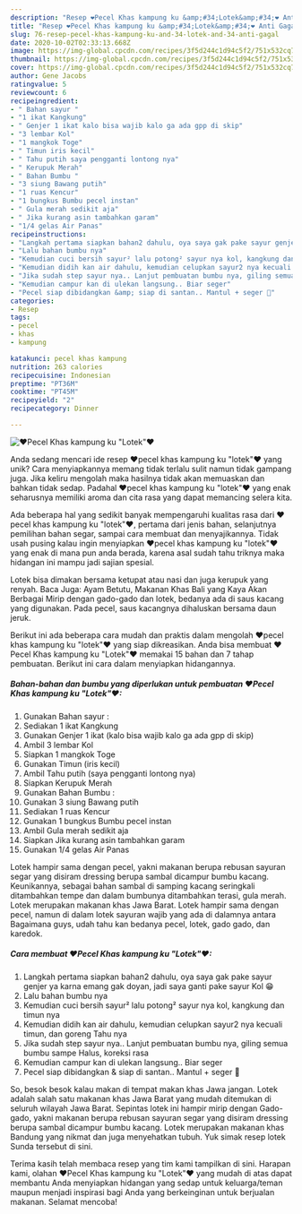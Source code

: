 ```yaml
---
description: "Resep ❤Pecel Khas kampung ku &amp;#34;Lotek&amp;#34;❤ Anti Gagal"
title: "Resep ❤Pecel Khas kampung ku &amp;#34;Lotek&amp;#34;❤ Anti Gagal"
slug: 76-resep-pecel-khas-kampung-ku-and-34-lotek-and-34-anti-gagal
date: 2020-10-02T02:33:13.668Z
image: https://img-global.cpcdn.com/recipes/3f5d244c1d94c5f2/751x532cq70/❤pecel-khas-kampung-ku-lotek❤-foto-resep-utama.jpg
thumbnail: https://img-global.cpcdn.com/recipes/3f5d244c1d94c5f2/751x532cq70/❤pecel-khas-kampung-ku-lotek❤-foto-resep-utama.jpg
cover: https://img-global.cpcdn.com/recipes/3f5d244c1d94c5f2/751x532cq70/❤pecel-khas-kampung-ku-lotek❤-foto-resep-utama.jpg
author: Gene Jacobs
ratingvalue: 5
reviewcount: 6
recipeingredient:
- " Bahan sayur "
- "1 ikat Kangkung"
- " Genjer 1 ikat kalo bisa wajib kalo ga ada gpp di skip"
- "3 lembar Kol"
- "1 mangkok Toge"
- " Timun iris kecil"
- " Tahu putih saya pengganti lontong nya"
- " Kerupuk Merah"
- " Bahan Bumbu "
- "3 siung Bawang putih"
- "1 ruas Kencur"
- "1 bungkus Bumbu pecel instan"
- " Gula merah sedikit aja"
- " Jika kurang asin tambahkan garam"
- "1/4 gelas Air Panas"
recipeinstructions:
- "Langkah pertama siapkan bahan2 dahulu, oya saya gak pake sayur genjer ya karna emang gak doyan, jadi saya ganti pake sayur Kol 😁"
- "Lalu bahan bumbu nya"
- "Kemudian cuci bersih sayur² lalu potong² sayur nya kol, kangkung dan timun nya"
- "Kemudian didih kan air dahulu, kemudian celupkan sayur2 nya kecuali timun, dan goreng Tahu nya"
- "Jika sudah step sayur nya.. Lanjut pembuatan bumbu nya, giling semua bumbu sampe Halus, koreksi rasa"
- "Kemudian campur kan di ulekan langsung.. Biar seger"
- "Pecel siap dibidangkan &amp; siap di santan.. Mantul + seger 🤤"
categories:
- Resep
tags:
- pecel
- khas
- kampung

katakunci: pecel khas kampung 
nutrition: 263 calories
recipecuisine: Indonesian
preptime: "PT36M"
cooktime: "PT45M"
recipeyield: "2"
recipecategory: Dinner

---
```



![❤Pecel Khas kampung ku &#34;Lotek&#34;❤](https://img-global.cpcdn.com/recipes/3f5d244c1d94c5f2/751x532cq70/❤pecel-khas-kampung-ku-lotek❤-foto-resep-utama.jpg)

Anda sedang mencari ide resep ❤pecel khas kampung ku &#34;lotek&#34;❤ yang unik? Cara menyiapkannya memang tidak terlalu sulit namun tidak gampang juga. Jika keliru mengolah maka hasilnya tidak akan memuaskan dan bahkan tidak sedap. Padahal ❤pecel khas kampung ku &#34;lotek&#34;❤ yang enak seharusnya memiliki aroma dan cita rasa yang dapat memancing selera kita.

Ada beberapa hal yang sedikit banyak mempengaruhi kualitas rasa dari ❤pecel khas kampung ku &#34;lotek&#34;❤, pertama dari jenis bahan, selanjutnya pemilihan bahan segar, sampai cara membuat dan menyajikannya. Tidak usah pusing kalau ingin menyiapkan ❤pecel khas kampung ku &#34;lotek&#34;❤ yang enak di mana pun anda berada, karena asal sudah tahu triknya maka hidangan ini mampu jadi sajian spesial.

Lotek bisa dimakan bersama ketupat atau nasi dan juga kerupuk yang renyah. Baca Juga: Ayam Betutu, Makanan Khas Bali yang Kaya Akan Berbagai Mirip dengan gado-gado dan lotek, bedanya ada di saus kacang yang digunakan. Pada pecel, saus kacangnya dihaluskan bersama daun jeruk.


Berikut ini ada beberapa cara mudah dan praktis dalam mengolah ❤pecel khas kampung ku &#34;lotek&#34;❤ yang siap dikreasikan. Anda bisa membuat ❤Pecel Khas kampung ku &#34;Lotek&#34;❤ memakai 15 bahan dan 7 tahap pembuatan. Berikut ini cara dalam menyiapkan hidangannya.

<!--inarticleads1-->

##### Bahan-bahan dan bumbu yang diperlukan untuk pembuatan ❤Pecel Khas kampung ku &#34;Lotek&#34;❤:

1. Gunakan  Bahan sayur :
1. Sediakan 1 ikat Kangkung
1. Gunakan  Genjer 1 ikat (kalo bisa wajib kalo ga ada gpp di skip)
1. Ambil 3 lembar Kol
1. Siapkan 1 mangkok Toge
1. Gunakan  Timun (iris kecil)
1. Ambil  Tahu putih (saya pengganti lontong nya)
1. Siapkan  Kerupuk Merah
1. Gunakan  Bahan Bumbu :
1. Gunakan 3 siung Bawang putih
1. Sediakan 1 ruas Kencur
1. Gunakan 1 bungkus Bumbu pecel instan
1. Ambil  Gula merah sedikit aja
1. Siapkan  Jika kurang asin tambahkan garam
1. Gunakan 1/4 gelas Air Panas


Lotek hampir sama dengan pecel, yakni makanan berupa rebusan sayuran segar yang disiram dressing berupa sambal dicampur bumbu kacang. Keunikannya, sebagai bahan sambal di samping kacang seringkali ditambahkan tempe dan dalam bumbunya ditambahkan terasi, gula merah. Lotek merupakan makanan khas Jawa Barat. Lotek hampir sama dengan pecel, namun di dalam lotek sayuran wajib yang ada di dalamnya antara Bagaimana guys, udah tahu kan bedanya pecel, lotek, gado gado, dan karedok. 

<!--inarticleads2-->

##### Cara membuat ❤Pecel Khas kampung ku &#34;Lotek&#34;❤:

1. Langkah pertama siapkan bahan2 dahulu, oya saya gak pake sayur genjer ya karna emang gak doyan, jadi saya ganti pake sayur Kol 😁
1. Lalu bahan bumbu nya
1. Kemudian cuci bersih sayur² lalu potong² sayur nya kol, kangkung dan timun nya
1. Kemudian didih kan air dahulu, kemudian celupkan sayur2 nya kecuali timun, dan goreng Tahu nya
1. Jika sudah step sayur nya.. Lanjut pembuatan bumbu nya, giling semua bumbu sampe Halus, koreksi rasa
1. Kemudian campur kan di ulekan langsung.. Biar seger
1. Pecel siap dibidangkan &amp; siap di santan.. Mantul + seger 🤤


So, besok besok kalau makan di tempat makan khas Jawa jangan. Lotek adalah salah satu makanan khas Jawa Barat yang mudah ditemukan di seluruh wilayah Jawa Barat. Sepintas lotek ini hampir mirip dengan Gado-gado, yakni makanan berupa rebusan sayuran segar yang disiram dressing berupa sambal dicampur bumbu kacang. Lotek merupakan makanan khas Bandung yang nikmat dan juga menyehatkan tubuh. Yuk simak resep lotek Sunda tersebut di sini. 

Terima kasih telah membaca resep yang tim kami tampilkan di sini. Harapan kami, olahan ❤Pecel Khas kampung ku &#34;Lotek&#34;❤ yang mudah di atas dapat membantu Anda menyiapkan hidangan yang sedap untuk keluarga/teman maupun menjadi inspirasi bagi Anda yang berkeinginan untuk berjualan makanan. Selamat mencoba!
